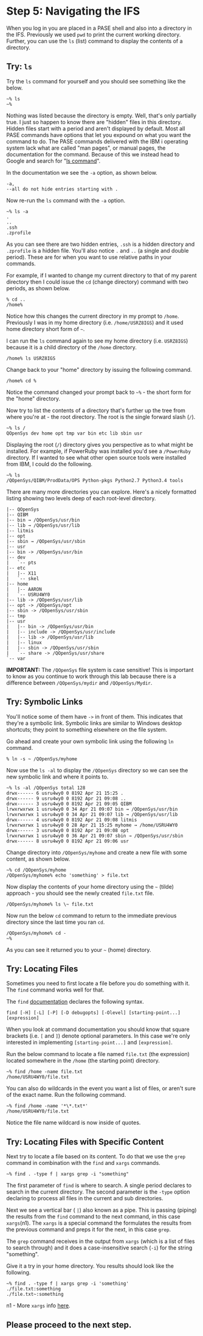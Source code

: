 # Step 5: Navigating the IFS

When you log in you are placed in a PASE shell and also into a directory in the IFS. Previously we used `pwd` to print the current working directory. Further, you can use the `ls` \(list\) command to display the contents of a directory.

## Try: `ls`

Try the `ls` command for yourself and you should see something like the below.

```text
~% ls
~%
```

Nothing was listed because the directory is empty. Well, that's only partially true. I just so happen to know there are "hidden" files in this directory. Hidden files start with a period and aren't displayed by default. Most all PASE commands have options that let you expound on what you want the command to do. The PASE commands delivered with the IBM i operating system lack what are called "man pages", or manual pages, the documentation for the command. Because of this we instead head to Google and search for "[ls command](http://linuxcommand.org/man_pages/ls1.html)".

In the documentation we see the `-a` option, as shown below.

```text
-a,
--all do not hide entries starting with .
```

Now re-run the `ls` command with the `-a` option.

```text
~% ls -a 
. 
.. 
.ssh 
.zprofile
```

As you can see there are two hidden entries, `.ssh` is a hidden directory and `.zprofile` is a hidden file. You'll also notice `.` and `..` \(a single and double period\). These are for when you want to use relative paths in your commands.

For example, if I wanted to change my current directory to that of my parent directory then I could issue the `cd` \(change directory\) command with two periods, as shown below.

```text
% cd .. 
/home%
```

Notice how this changes the current directory in my prompt to `/home`. Previously I was in my home directory \(i.e. `/home/USRZ8IGS`\) and it used home directory short form of `~`.

I can run the `ls` command again to see my home directory \(i.e. `USRZ8IGS`\) because it is a child directory of the `/home` directory.

```text
/home% ls USRZ8IGS
```

Change back to your "home" directory by issuing the following command.

```text
/home% cd %
```

Notice the command changed your prompt back to `~%` - the short form for the "home" directory.

Now try to list the contents of a directory that's further up the tree from where you're at - the root directory. The root is the single forward slash \(`/`\).

```text
~% ls / 
QOpenSys dev home opt tmp var bin etc lib sbin usr
```

Displaying the root \(`/`\) directory gives you perspective as to what might be installed. For example, if PowerRuby was installed you'd see a `/PowerRuby` directory. If I wanted to see what other open source tools were installed from IBM, I could do the following.

```text
~% ls 
/QOpenSys/QIBM/ProdData/OPS Python-pkgs Python2.7 Python3.4 tools
```

There are many more directories you can explore. Here's a nicely formatted listing showing two levels deep of each root-level directory.

```text
|-- QOpenSys 
|-- QIBM 
|-- bin → /QOpenSys/usr/bin 
|-- lib → /QOpenSys/usr/lib 
|-- litmis 
|-- opt 
|-- sbin → /QOpenSys/usr/sbin 
|-- usr
|-- bin -> /QOpenSys/usr/bin
|-- dev
|   `-- pts
|-- etc
|   |-- X11
|   `-- skel
|-- home
|   |-- AARON
|   `-- USRU4WY0
|-- lib -> /QOpenSys/usr/lib
|-- opt -> /QOpenSys/opt
|-- sbin -> /QOpenSys/usr/sbin
|-- tmp
|-- usr
|   |-- bin -> /QOpenSys/usr/bin
|   |-- include -> /QOpenSys/usr/include
|   |-- lib -> /QOpenSys/usr/lib
|   |-- linux
|   |-- sbin -> /QOpenSys/usr/sbin
|   `-- share -> /QOpenSys/usr/share
`-- var
```

**IMPORTANT:** The `/QOpenSys` file system is case sensitive! This is important to know as you continue to work through this lab because there is a difference between `/QOpenSys/mydir` and `/QOpenSys/Mydir`.

## Try: Symbolic Links

You'll notice some of them have `->` in front of them. This indicates that they're a symbolic link. Symbolic links are similar to Windows desktop shortcuts; they point to something elsewhere on the file system.

Go ahead and create your own symbolic link using the following `ln` command.

```text
% ln -s ~ /QOpenSys/myhome
```

Now use the `ls -al` to display the `/QOpenSys` directory so we can see the new symbolic link and where it points to.

```text
~% ls -al /QOpenSys total 128 
drwx------ 6 usru4wy0 0 8192 Apr 21 15:25 . 
drwx------ 9 usru4wy0 0 8192 Apr 21 09:08 .. 
drwx------ 3 usru4wy0 0 8192 Apr 21 09:05 QIBM 
lrwxrwxrwx 1 usru4wy0 0 34 Apr 21 09:07 bin → /QOpenSys/usr/bin 
lrwxrwxrwx 1 usru4wy0 0 34 Apr 21 09:07 lib → /QOpenSys/usr/lib 
drwx------ 4 usru4wy0 0 8192 Apr 21 09:08 litmis 
lrwxrwxrwx 1 usru4wy0 0 28 Apr 21 15:25 myhome → /home/USRU4WY0 
drwx------ 3 usru4wy0 0 8192 Apr 21 09:08 opt 
lrwxrwxrwx 1 usru4wy0 0 36 Apr 21 09:07 sbin → /QOpenSys/usr/sbin 
drwx------ 8 usru4wy0 0 8192 Apr 21 09:06 usr
```

Change directory into `/QOpenSys/myhome` and create a new file with some content, as shown below.

```text
~% cd /QOpenSys/myhome 
/QOpenSys/myhome% echo 'something' > file.txt
```

Now display the contents of your home directory using the `~` \(tilde\) approach - you should see the newly created `file.txt` file.

```text
/QOpenSys/myhome% ls \~ file.txt
```

Now run the below `cd` command to return to the immediate previous directory since the last time you ran `cd`.

```text
/QOpenSys/myhome% cd - 
~%
```

As you can see it returned you to your `~` \(home\) directory.

## Try: Locating Files

Sometimes you need to first locate a file before you do something with it. The `find` command works well for that.

The `find` [documentation](http://man7.org/linux/man-pages/man1/find.1.html) declares the following syntax.

```text
find [-H] [-L] [-P] [-D debugopts] [-Olevel] [starting-point...] [expression]
```

When you look at command documentation you should know that square brackets \(i.e. `[` and `]`\) denote optional parameters. In this case we're only interested in implementing `[starting-point...]` and `[expression]`.

Run the below command to locate a file named `file.txt` \(the expression\) located somewhere in the `/home` \(the starting point\) directory.

```text
~% find /home -name file.txt 
/home/USRU4WY0/file.txt
```

You can also do wildcards in the event you want a list of files, or aren't sure of the exact name. Run the following command.

```text
~% find /home -name '*\*.txt*' 
/home/USRU4WY0/file.txt
```

Notice the file name wildcard is now inside of quotes.

## Try: Locating Files with Specific Content

Next try to locate a file based on its content. To do that we use the `grep` command in combination with the `find` and `xargs` commands.

```text
~% find . -type f | xargs grep -i "something"
```

The first parameter of `find` is where to search. A single period declares to search in the current directory. The second parameter is the `-type` option declaring to process all files in the current and sub directories.

Next we see a vertical bar \( `|`\) also known as a pipe. This is passing \(piping\) the results from the `find` command to the next command, in this case `xargs`\(n1\). The `xargs` is a special command the formulates the results from the previous command and preps it for the next, in this case `grep`.

The `grep` command receives in the output from `xargs` \(which is a list of files to search through\) and it does a case-insensitive search \(`-i`\) for the string "something".

Give it a try in your home directory. You results should look like the following.

```text
~% find . -type f | xargs grep -i 'something' 
./file.txt:something 
./file.txt~:something
```

n1 - More `xargs` info [here](https://shapeshed.com/unix-xargs/).

## Please proceed to the next step.

